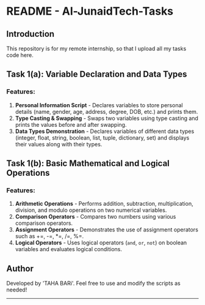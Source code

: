 # README - Al-JunaidTech-Tasks

## Introduction
This repository is for my remote internship, so that I upload all my tasks code here.

## Task 1(a): Variable Declaration and Data Types
### Features:
1. **Personal Information Script** - Declares variables to store personal details (name, gender, age, address, degree, DOB, etc.) and prints them.
2. **Type Casting & Swapping** - Swaps two variables using type casting and prints the values before and after swapping.
3. **Data Types Demonstration** - Declares variables of different data types (integer, float, string, boolean, list, tuple, dictionary, set) and displays their values along with their types.

## Task 1(b): Basic Mathematical and Logical Operations
### Features:
1. **Arithmetic Operations** - Performs addition, subtraction, multiplication, division, and modulo operations on two numerical variables.
2. **Comparison Operators** - Compares two numbers using various comparison operators.
3. **Assignment Operators** - Demonstrates the use of assignment operators such as +=, -=, *=, /=, %=.
4. **Logical Operators** - Uses logical operators (`and`, `or`, `not`) on boolean variables and evaluates logical conditions.

## Author
Developed by 'TAHA BARi'. Feel free to use and modify the scripts as needed!

---

